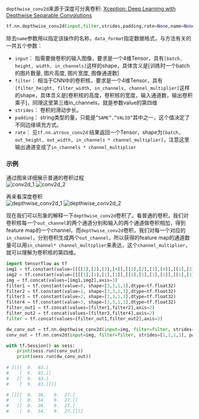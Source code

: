 `depthwise_conv2d`来源于深度可分离卷积:  [Xception: Deep Learning with Depthwise Separable Convolutions](https://arxiv.org/abs/1610.02357)

```python
tf.nn.depthwise_conv2d(input,filter,strides,padding,rate=None,name=None,data_format=None)
```
除去`name`参数用以指定该操作的名称，`data_format`指定数据格式，与方法有关的一共五个参数：
- `input`： 指需要做卷积的输入图像，要求是一个4维Tensor，具有`[batch, height, width, in_channels]`这样的shape，具体含义是[训练时一个batch的图片数量, 图片高度, 图片宽度, 图像通道数] 
- `filter`： 相当于CNN中的卷积核，要求是一个4维Tensor，具有`[filter_height, filter_width, in_channels, channel_multiplier]`这样的shape，具体含义是[卷积核的高度，卷积核的宽度，输入通道数，输出卷积乘子]，同理这里第三维in_channels，就是参数value的第四维
- `strides`： 卷积的滑动步长。 
- `padding`： string类型的量，只能是`”SAME”,”VALID”`其中之一，这个值决定了不同边缘填充方式。
- `rate`：  见`tf.nn.atrous_conv2d`
  结果返回一个Tensor，shape为`[batch, out_height, out_width, in_channels * channel_multiplier]`，注意这里输出通道变成了`in_channels * channel_multiplier`

### 示例
通过图来详细展示普通的卷积过程  
![conv2d_1]()
![conv2d_2]()

再来看深度卷积  
![depthwise_conv2d_1]()
![depthwise_conv2d_2]()

现在我们可以形象的解释一下`depthwise_conv2d`卷积了。看普通的卷积，我们对卷积核每一个`out_channel`的两个通道分别和输入的两个通道做卷积相加，得到feature map的一个channel，而`depthwise_conv2d`卷积，我们对每一个对应的`in_channel`，分别卷积生成两个`out_channel`，所以获得的feature map的通道数量可以用`in_channel* channel_multiplier`来表达，这个`channel_multiplier`，就可以理解为卷积核的第四维。

```python
import tensorflow as tf
img1 = tf.constant(value=[[[[1],[2],[3],[4]],[[1],[2],[3],[4]],[[1],[2],[3],[4]],[[1],[2],[3],[4]]]],dtype=tf.float32)
img2 = tf.constant(value=[[[[1],[1],[1],[1]],[[1],[1],[1],[1]],[[1],[1],[1],[1]],[[1],[1],[1],[1]]]],dtype=tf.float32)
img = tf.concat(values=[img1,img2],axis=3)
filter1 = tf.constant(value=0, shape=[3,3,1,1],dtype=tf.float32)
filter2 = tf.constant(value=1, shape=[3,3,1,1],dtype=tf.float32)
filter3 = tf.constant(value=2, shape=[3,3,1,1],dtype=tf.float32)
filter4 = tf.constant(value=3, shape=[3,3,1,1],dtype=tf.float32)
filter_out1 = tf.concat(values=[filter1,filter2],axis=2)
filter_out2 = tf.concat(values=[filter3,filter4],axis=2)
filter = tf.concat(values=[filter_out1,filter_out2],axis=3)

dw_conv_out = tf.nn.depthwise_conv2d(input=img, filter=filter, strides=[1,1,1,1], rate=[1,1], padding='VALID')
conv_out = tf.nn.conv2d(input=img, filter=filter, strides=[1,1,1,1], padding='VALID')

with tf.Session() as sess:
    print(sess.run(conv_out))
    print(sess.run(dw_conv_out))
    
# [[[[  9.  63.]
#    [  9.  81.]]
#   [[  9.  63.]
#    [  9.  81.]]]]

# [[[[  0.  36.   9.  27.]
#    [  0.  54.   9.  27.]]
#   [[  0.  36.   9.  27.]
#    [  0.  54.   9.  27.]]]]
```
